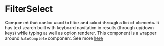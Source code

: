 # FilterSelect
Component that can be used to filter and select through a list of elements. It has text search built with keyboard navitation
in results (through up/down keys) while typing as well as option renderer. This component is a wrapper around `AutoComplete` 
component. See more [here](https://material-ui.com/api/autocomplete/)

<!-- STORY -->

<!-- SOURCE -->  
  
<!-- PROPS -->